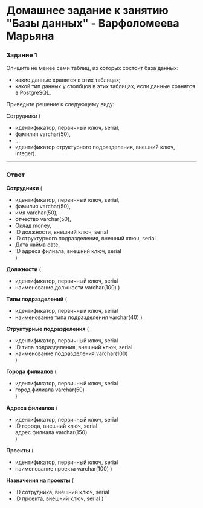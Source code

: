 # Домашнее задание к занятию "Базы данных" - Варфоломеева Марьяна

### Задание 1

Опишите не менее семи таблиц, из которых состоит база данных:

- какие данные хранятся в этих таблицах;
- какой тип данных у столбцов в этих таблицах, если данные хранятся в PostgreSQL.

Приведите решение к следующему виду:

Сотрудники (

- идентификатор, первичный ключ, serial,
- фамилия varchar(50),
- ...
- идентификатор структурного подразделения, внешний ключ, integer).

---
### Ответ

 **Сотрудники** (  
- идентификатор, первичный ключ, serial,  
- фамилия varchar(50),  
- имя varchar(50),  
- отчество varchar(50),  
- Оклад money,  
- ID должности, внешний ключ, serial
- ID структурного подразделения, внешний ключ, serial  
- Дата найма date,
- ID адреса филиала, внешний ключ, serial  
)  


**Должности** (  
- идентификатор, первичный ключ, serial  
- наименование должности varchar(100)
)  
  
**Типы подразделений** (  
- идентификатор, первичный ключ, serial 
- наименование типа подразделения varchar(40)
)  

**Структурные подразделения** (  
- идентификатор, первичный ключ, serial
- ID типа подразделения, внешний ключ, serial  
- наименование подразделения varchar(100)  
)  

**Города филиалов** (  
- идентификатор, первичный ключ, serial 
- город филиала varchar(50)  
)  

**Адреса филиалов** (  
- идентификатор, первичный ключ, serial   
- ID города, внешний ключ, serial  
адрес филиала varchar(150)  
)  
  
**Проекты** (  
- идентификатор, первичный ключ, serial   
- наименование проекта varchar(100) 
)  


**Назначения на проекты** (  
- ID сотрудника, внешний ключ, serial  
- ID проекта, внешний ключ, serial 
)  
